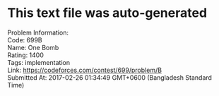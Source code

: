 # This text file was auto-generated  
  
Problem Information:  
Code: 699B  
Name: One Bomb  
Rating: 1400  
Tags: implementation  
Link: https://codeforces.com/contest/699/problem/B  
Submitted At: 2017-02-26 01:34:49 GMT+0600 (Bangladesh Standard Time)  
